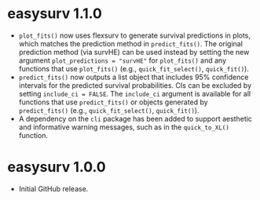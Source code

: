 # easysurv 1.1.0

-   `plot_fits()` now uses flexsurv to generate survival predictions in plots, which matches the prediction method in `predict_fits()`. The original prediction method (via survHE) can be used instead by setting the new argument `plot_predictions = "survHE"` for `plot_fits()` and any functions that use `plot_fits()` (e.g., `quick_fit_select()`, `quick_fit()`).
-   `predict_fits()` now outputs a list object that includes 95% confidence intervals for the predicted survival probabilities. CIs can be excluded by setting `include_ci = FALSE`. The `include_ci` argument is available for all functions that use `predict_fits()` or objects generated by `predict_fits()` (e.g., `quick_fit_select()`, `quick_fit()`).
-   A dependency on the `cli` package has been added to support aesthetic and informative warning messages, such as in the `quick_to_XL()` function.

# easysurv 1.0.0

-   Initial GitHub release.
